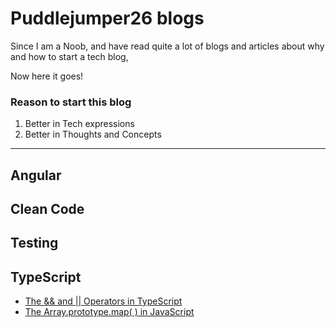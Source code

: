 # Puddlejumper26 blogs

Since I am a Noob, and have read quite a lot of blogs and articles about why and how to start a tech blog, 

Now here it goes!

### Reason to start this blog
1. Better in Tech expressions
2. Better in Thoughts and Concepts

********************************************************************************

## Angular

## Clean Code

## Testing

## TypeScript

<ul>
  <li><a href="https://github.com/puddlejumper26/blogs/issues/1" target="_blank">The && and || Operators in TypeScript </li>
  <li><a href="https://github.com/puddlejumper26/blogs/issues/2" target="_blank">The Array.prototype.map( ) in JavaScript</li>
<ul>
  
  

